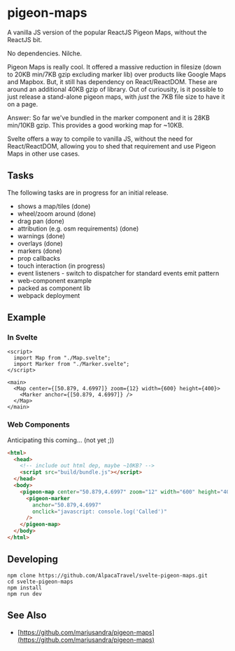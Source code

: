 # pigeon-maps

A vanilla JS version of the popular ReactJS Pigeon Maps, without the ReactJS bit.

No dependencies. Nilche.

Pigeon Maps is really cool. It offered a massive reduction in filesize (down to 20KB min/7KB gzip excluding marker lib) over products like Google Maps and Mapbox. But, it still has dependency on React/ReactDOM. These are around an additional 40KB gzip of library. Out of curiousity, is it possible to just release a stand-alone pigeon maps, with _just_ the 7KB file size to have it on a page.

Answer: So far we've bundled in the marker component and it is 28KB min/10KB gzip. This provides a good working map for ~10KB.

Svelte offers a way to compile to vanilla JS, without the need for React/ReactDOM, allowing you to shed that requirement and use Pigeon Maps in other use cases.

## Tasks

The following tasks are in progress for an initial release.

- shows a map/tiles (done)
- wheel/zoom around (done)
- drag pan (done)
- attribution (e.g. osm requirements) (done)
- warnings (done)
- overlays (done)
- markers (done)
- prop callbacks
- touch interaction (in progress)
- event listeners - switch to dispatcher for standard events emit pattern
- web-component example
- packed as component lib
- webpack deployment

## Example

### In Svelte

```
<script>
  import Map from "./Map.svelte";
  import Marker from "./Marker.svelte";
</script>

<main>
  <Map center={[50.879, 4.6997]} zoom={12} width={600} height={400}>
    <Marker anchor={[50.879, 4.6997]} />
  </Map>
</main>
```

### Web Components

Anticipating this coming... (not yet ;))

```html
<html>
  <head>
    <!-- include out html dep, maybe ~10KB? -->
    <script src="build/bundle.js"></script>
  </head>
  <body>
    <pigeon-map center="50.879,4.6997" zoom="12" width="600" height="400">
      <pigeon-marker
        anchor="50.879,4.6997"
        onclick="javascript: console.log('Called')"
      />
    </pigeon-map>
  </body>
</html>
```

## Developing

```
npm clone https://github.com/AlpacaTravel/svelte-pigeon-maps.git
cd svelte-pigeon-maps
npm install
npm run dev
```

## See Also

- [https://github.com/mariusandra/pigeon-maps](https://github.com/mariusandra/pigeon-maps)
